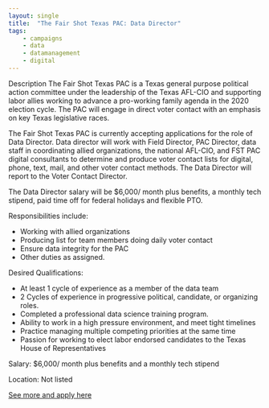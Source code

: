 ```yaml
---
layout: single
title:  "The Fair Shot Texas PAC: Data Director"
tags: 
    - campaigns
    - data
    - datamanagement
    - digital
---
```

Description
The Fair Shot Texas PAC is a Texas general purpose political action committee under the leadership of the Texas AFL-CIO and supporting labor allies working to advance a pro-working family agenda in the 2020 election cycle. The PAC will engage in direct voter contact with an emphasis on key Texas legislative races.

The Fair Shot Texas PAC is currently accepting applications for the role of Data Director. Data director will work with Field Director, PAC Director, data staff in coordinating allied organizations, the national AFL-CIO, and FST PAC digital consultants to determine and produce voter contact lists for digital, phone, text, mail, and other voter contact methods. The Data Director will report to the Voter Contact Director.

The Data Director salary will be $6,000/ month plus benefits, a monthly tech stipend, paid time off for federal holidays and flexible PTO.

Responsibilities include:

* Working with allied organizations
* Producing list for team members doing daily voter contact
* Ensure data integrity for the PAC
* Other duties as assigned.

Desired Qualifications:

* At least 1 cycle of experience as a member of the data team
* 2 Cycles of experience in progressive political, candidate, or organizing roles.
* Completed a professional data science training program.
* Ability to work in a high pressure environment, and meet tight timelines
* Practice managing multiple competing priorities at the same time
* Passion for working to elect labor endorsed candidates to the Texas House of Representatives

Salary: $6,000/ month plus benefits and a monthly tech stipend

Location: Not listed


[See more and apply here](https://recruiting.paylocity.com/Recruiting/Jobs/Details/293097)

